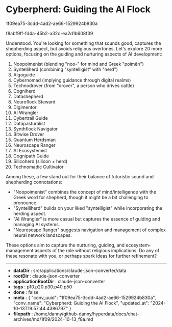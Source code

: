 # Cyberpherd: Guiding the AI Flock

1f09ea75-3cdd-4ad2-ae66-1529924b830a

f8abf9ff-fd4a-45b2-a32c-ea2d1b608f39

 Understood. You're looking for something that sounds good, captures the shepherding aspect, but avoids religious overtones. Let's explore 20 more options, focusing on the guiding and nurturing aspects of AI development:

1. Noopoimenist (blending "noo-" for mind and Greek "poimēn")
2. Syntelliherd (combining "syntelligist" with "herd")
3. Algoguide
4. Cybernomad (implying guidance through digital realms)
5. Technodrover (from "drover", a person who drives cattle)
6. Cogniherd
7. Datashepherd
8. Neuroflock Steward
9. Digimentor
10. AI Wrangler
11. Cybertrail Guide
12. Datapasturalist
13. Synthflock Navigator
14. Bitwise Drover
15. Quantum Herdsman
16. Neuroscape Ranger
17. AI Ecosystemist
18. Cognipath Guide
19. Silicoherd (silicon + herd)
20. Technomadic Cultivator

Among these, a few stand out for their balance of futuristic sound and shepherding connotations:

- "Noopoimenist" combines the concept of mind/intelligence with the Greek word for shepherd, though it might be a bit challenging to pronounce.
- "Syntelliherd" builds on your liked "syntelligist" while incorporating the herding aspect.
- "AI Wrangler" is more casual but captures the essence of guiding and managing AI systems.
- "Neuroscape Ranger" suggests navigation and management of complex neural network landscapes.

These options aim to capture the nurturing, guiding, and ecosystem-management aspects of the role without religious implications. Do any of these resonate with you, or perhaps spark ideas for further refinement?

---

* **dataDir** : src/applications/claude-json-converter/data
* **rootDir** : claude-json-converter
* **applicationRootDir** : claude-json-converter
* **tags** : p10.p20.p30.p40.p50
* **done** : false
* **meta** : {
  "conv_uuid": "1f09ea75-3cdd-4ad2-ae66-1529924b830a",
  "conv_name": "Cyberpherd: Guiding the AI Flock",
  "updated_at": "2024-10-13T19:57:44.438679Z"
}
* **filepath** : /home/danny/github-danny/hyperdata/docs/chat-archives/md/1f09/2024-10-13_f8a.md